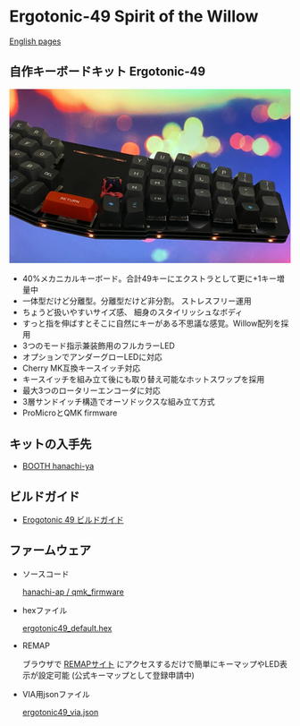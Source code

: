 # Ergotonic-49 Spirit of the Willow
 
[English pages](https://translate.google.com/translate?hl=&sl=ja&tl=en&u=https%3A%2F%2Fhanachi-ap.github.io%2Fergotonic49_docs%2F&sandbox=1)

## 自作キーボードキット Ergotonic-49 

![](docs/img/img1.jpg)

- 40%メカニカルキーボード。合計49キーにエクストラとして更に+1キー増量中
- 一体型だけど分離型。分離型だけど非分割。 ストレスフリー運用
- ちょうど扱いやすいサイズ感、 細身のスタイリッシュなボディ
- すっと指を伸ばすとそこに自然にキーがある不思議な感覚。Willow配列を採用
- 3つのモード指示兼装飾用のフルカラーLED
- オプションでアンダーグローLEDに対応
- Cherry MK互換キースイッチ対応
- キースイッチを組み立て後にも取り替え可能なホットスワップを採用
- 最大3つのロータリーエンコーダに対応
- 3層サンドイッチ構造でオーソドックスな組み立て方式
- ProMicroとQMK firmware


## キットの入手先

 - [BOOTH hanachi-ya](https://hanachiya.booth.pm/items/3040189)

## ビルドガイド

 -  [Erogotonic 49 ビルドガイド](https://hanachi-ap.github.io/ergotonic49_docs/docs/)

## ファームウェア

 - ソースコード
   
     [hanachi-ap / qmk_firmware](https://github.com/hanachi-ap/qmk_firmware/tree/ergotonic49/keyboards/ergotonic49)

- hexファイル

   [ergotonic49_default.hex](lib/ergotonic49_default.hex)

- REMAP
  
  ブラウザで [REMAPサイト](https://remap-keys.app/) にアクセスするだけで簡単にキーマップやLED表示が設定可能 (公式キーマップとして登録申請中)

- VIA用jsonファイル
  
    [ergotonic49_via.json](lib/ergotonic49_via.json)
